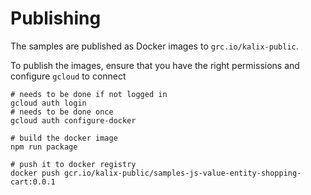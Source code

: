 # Publishing

The samples are published as Docker images to `grc.io/kalix-public`.

To publish the images, ensure that you have the right permissions and configure `gcloud` to connect

```shell
# needs to be done if not logged in
gcloud auth login 
# needs to be done once
gcloud auth configure-docker 
```

```shell
# build the docker image
npm run package
```

```shell
# push it to docker registry
docker push gcr.io/kalix-public/samples-js-value-entity-shopping-cart:0.0.1
```
